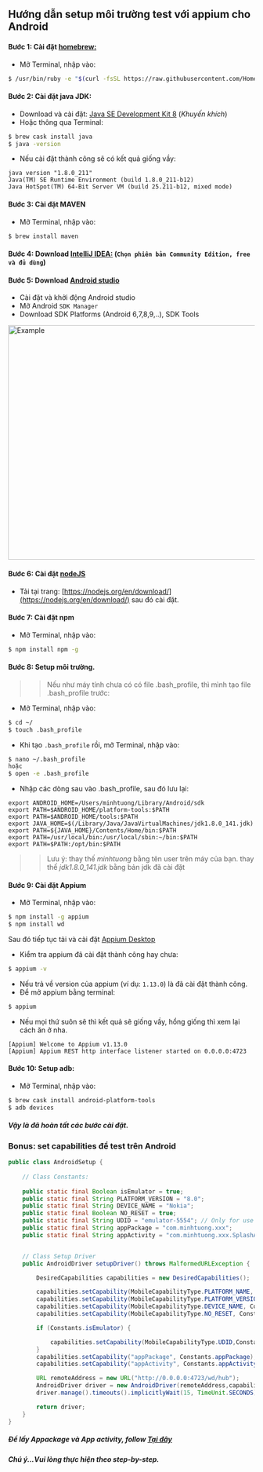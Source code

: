 ## Hướng dẫn setup môi trường test với appium cho Android



#### Bước 1: Cài đặt [homebrew:](https://brew.sh/)
- Mở Terminal, nhập vào:

```bash
$ /usr/bin/ruby -e "$(curl -fsSL https://raw.githubusercontent.com/Homebrew/install/master/install)"
```


#### Bước 2: Cài đặt java JDK:
- Download và cài đặt: [Java SE Development Kit 8](https://www.oracle.com/technetwork/java/javaee/downloads/jdk8-downloads-2133151.html) (_Khuyến khích_)
- Hoặc thông qua Terminal: 

```bash
$ brew cask install java 
$ java -version
``` 

- Nếu cài đặt thành công sẽ có kết quả giống vầy:
```
java version "1.8.0_211"
Java(TM) SE Runtime Environment (build 1.8.0_211-b12)
Java HotSpot(TM) 64-Bit Server VM (build 25.211-b12, mixed mode)
```

#### Bước 3: Cài đặt MAVEN
- Mở Terminal, nhập vào:
 
```bash
$ brew install maven 
```


#### Bước 4: Download [IntelliJ IDEA:](https://www.jetbrains.com/idea/download/#section=mac) (`Chọn phiên bản Community Edition, free và đủ dùng`)

#### Bước 5: Download [Android studio](https://developer.android.com/studio)
- Cài đặt và khởi động Android studio
- Mở Android `SDK Manager`
- Download SDK Platforms (Android 6,7,8,9,..), SDK Tools

<img src="https://github.com/hominhtuong/appium/blob/master/resources/sdk-manager.png" alt="Example" width="720" height ="478"/>


#### Bước 6: Cài đặt [nodeJS](https://nodejs.org/en/download/)

- Tải tại trang: [https://nodejs.org/en/download/](https://nodejs.org/en/download/) sau đó cài đặt.

#### Bước 7: Cài đặt npm
- Mở Terminal, nhập vào:

```bash
$ npm install npm -g
```

#### Bước 8: Setup môi trường.

>> Nếu như máy tính chưa có có file .bash_profile, thì mình tạo file .bash_profile trước:

- Mở Terminal, nhập vào:

```bash
$ cd ~/
$ touch .bash_profile
```

- Khi tạo `.bash_profile` rồi, mở Terminal, nhập vào:
```bash
$ nano ~/.bash_profile
hoặc
$ open -e .bash_profile
```

- Nhập các dòng sau vào .bash_profile, sau đó lưu lại:
 
```
export ANDROID_HOME=/Users/minhtuong/Library/Android/sdk
export PATH=$ANDROID_HOME/platform-tools:$PATH
export PATH=$ANDROID_HOME/tools:$PATH
export JAVA_HOME=$(/Library/Java/JavaVirtualMachines/jdk1.8.0_141.jdk)
export PATH=${JAVA_HOME}/Contents/Home/bin:$PATH
export PATH=/usr/local/bin:/usr/local/sbin:~/bin:$PATH
export PATH=$PATH:/opt/bin:$PATH
```

>> Lưu ý:
thay thế *minhtuong* bằng tên user trên máy của bạn.
thay thế *jdk1.8.0_141.jdk* bằng bản jdk đã cài đặt 


#### Bước 9: Cài đặt Appium
- Mở Terminal, nhập vào:

```bash
$ npm install -g appium
$ npm install wd
```
Sau đó tiếp tục tải và cài đặt [Appium Desktop](https://github.com/appium/appium-desktop/releases)

- Kiểm tra appium đã cài đặt thành công hay chưa:
```bash
$ appium -v
```
- Nếu trả về version của appium (ví dụ: `1.13.0`) là đã cài đặt thành công.
- Để mở appium bằng terminal:

```bash
$ appium
```

- Nếu mọi thứ suôn sẽ thì kết quả sẽ giống vầy, hổng giống thì xem lại cách ăn ở nha.  
```
[Appium] Welcome to Appium v1.13.0
[Appium] Appium REST http interface listener started on 0.0.0.0:4723
```

#### Bước 10: Setup adb:
- Mở Terminal, nhập vào:
```bash
$ brew cask install android-platform-tools
$ adb devices
```

##### Vậy là đã hoàn tất các bước cài đặt.
### Bonus: set capabilities để test trên Android

```java
public class AndroidSetup {
    
    // Class Constants:
    
    public static final Boolean isEmulator = true;
    public static final String PLATFORM_VERSION = "8.0";
    public static final String DEVICE_NAME = "Nokia";
    public static final Boolean NO_RESET = true;
    public static final String UDID = "emulator-5554"; // Only for use emulator (isEmulator = true)
    public static final String appPackage = "com.minhtuong.xxx";
    public static final String appActivity = "com.minhtuong.xxx.SplashActivity";


    // Class Setup Driver
    public AndroidDriver setupDriver() throws MalformedURLException {

        DesiredCapabilities capabilities = new DesiredCapabilities();

        capabilities.setCapability(MobileCapabilityType.PLATFORM_NAME, MobilePlatform.ANDROID);
        capabilities.setCapability(MobileCapabilityType.PLATFORM_VERSION, Constants.PLATFORM_VERSION);
        capabilities.setCapability(MobileCapabilityType.DEVICE_NAME, Constants.DEVICE_NAME);
        capabilities.setCapability(MobileCapabilityType.NO_RESET, Constants.NO_RESET);

        if (Constants.isEmulator) {

            capabilities.setCapability(MobileCapabilityType.UDID,Constants.UDID);
        }
        capabilities.setCapability("appPackage", Constants.appPackage);
        capabilities.setCapability("appActivity", Constants.appActivity);

        URL remoteAddress = new URL("http://0.0.0.0:4723/wd/hub");
        AndroidDriver driver = new AndroidDriver(remoteAddress,capabilities);
        driver.manage().timeouts().implicitlyWait(15, TimeUnit.SECONDS);

        return driver;
    }
}
```
##### Để lấy Appackage và App activity, follow [Tại đây](http://www.automationtestinghub.com/apppackage-and-appactivity-name/)

##### Chú ý...Vui lòng thực hiện theo step-by-step. 
